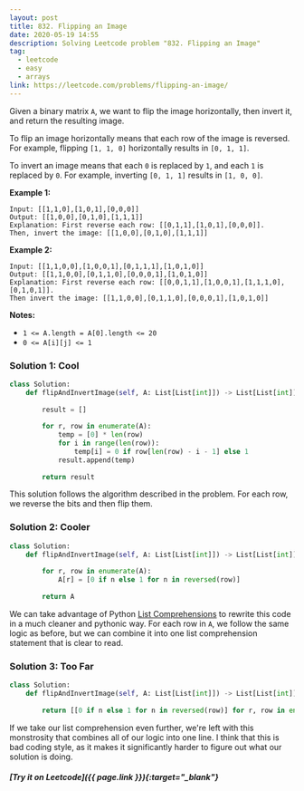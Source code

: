 ```yaml
---
layout: post
title: 832. Flipping an Image
date: 2020-05-19 14:55
description: Solving Leetcode problem "832. Flipping an Image"
tag:
  - leetcode
  - easy
  - arrays
link: https://leetcode.com/problems/flipping-an-image/
---
```


Given a binary matrix `A`, we want to flip the image horizontally, then invert it, and return the resulting image.

To flip an image horizontally means that each row of the image is reversed. For example, flipping `[1, 1, 0]` horizontally results in `[0, 1, 1]`.

To invert an image means that each `0` is replaced by `1`, and each `1` is replaced by `0`. For example, inverting `[0, 1, 1]` results in `[1, 0, 0]`.

**Example 1:**

```
Input: [[1,1,0],[1,0,1],[0,0,0]]
Output: [[1,0,0],[0,1,0],[1,1,1]]
Explanation: First reverse each row: [[0,1,1],[1,0,1],[0,0,0]].
Then, invert the image: [[1,0,0],[0,1,0],[1,1,1]]
```

**Example 2:**

```
Input: [[1,1,0,0],[1,0,0,1],[0,1,1,1],[1,0,1,0]]
Output: [[1,1,0,0],[0,1,1,0],[0,0,0,1],[1,0,1,0]]
Explanation: First reverse each row: [[0,0,1,1],[1,0,0,1],[1,1,1,0],[0,1,0,1]].
Then invert the image: [[1,1,0,0],[0,1,1,0],[0,0,0,1],[1,0,1,0]]
```

**Notes:**

- `1 <= A.length = A[0].length <= 20`
- `0 <= A[i][j] <= 1`



### Solution 1: Cool

```python
class Solution:
    def flipAndInvertImage(self, A: List[List[int]]) -> List[List[int]]:
        
        result = []
        
        for r, row in enumerate(A):
            temp = [0] * len(row)
            for i in range(len(row)):
                temp[i] = 0 if row[len(row) - i - 1] else 1
            result.append(temp)
            
        return result
```

This solution follows the algorithm described in the problem. For each row, we reverse the bits and then flip them. 

### Solution 2: Cooler

```python
class Solution:
    def flipAndInvertImage(self, A: List[List[int]]) -> List[List[int]]:
        
        for r, row in enumerate(A):
            A[r] = [0 if n else 1 for n in reversed(row)]
            
        return A
```

We can take advantage of Python [List Comprehensions](https://docs.python.org/3/tutorial/datastructures.html#list-comprehensions) to rewrite this code in a much cleaner and pythonic way. For each row in `A`, we follow the same logic as before, but we can combine it into one list comprehension statement that is clear to read.

### Solution 3: Too Far

```python
class Solution:
    def flipAndInvertImage(self, A: List[List[int]]) -> List[List[int]]:
    
        return [[0 if n else 1 for n in reversed(row)] for r, row in enumerate(A)]
```

If we take our list comprehension even further, we're left with this monstrosity that combines all of our logic into one line. I think that this is bad coding style, as it makes it significantly harder to figure out what our solution is doing.



##### [Try it on Leetcode]({{ page.link }}){:target="_blank"}